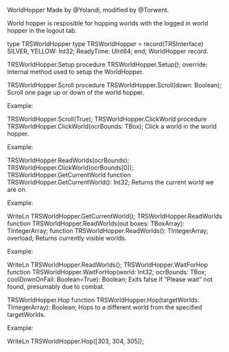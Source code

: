 WorldHopper
Made by @Yolandi, modified by @Torwent.

World hopper is resposible for hopping worlds with the logged in world hopper in the logout tab.

type TRSWorldHopper
type
  TRSWorldHopper = record(TRSInterface)
    SILVER, YELLOW: Int32;
    ReadyTime: UInt64;
  end;
WorldHopper record.

TRSWorldHopper.Setup
procedure TRSWorldHopper.Setup(); override;
Internal method used to setup the WorldHopper.

TRSWorldHopper.Scroll
procedure TRSWorldHopper.Scroll(down: Boolean);
Scroll one page up or down of the world hopper.

Example:

TRSWorldHopper.Scroll(True);
TRSWorldHopper.ClickWorld
procedure TRSWorldHopper.ClickWorld(ocrBounds: TBox);
Click a world in the world hopper.

Example:

TRSWorldHopper.ReadWorlds(ocrBounds);
TRSWorldHopper.ClickWorld(ocrBounds[0]);
TRSWorldHopper.GetCurrentWorld
function TRSWorldHopper.GetCurrentWorld(): Int32;
Returns the current world we are on.

Example:

WriteLn TRSWorldHopper.GetCurrentWorld();
TRSWorldHopper.ReadWorlds
function TRSWorldHopper.ReadWorlds(out boxes: TBoxArray): TIntegerArray;
function TRSWorldHopper.ReadWorlds(): TIntegerArray;  overload;
Returns currently visible worlds.

Example:

WriteLn TRSWorldHopper.ReadWorlds();
TRSWorldHopper.WaitForHop
function TRSWorldHopper.WaitForHop(world: Int32; ocrBounds: TBox; coolDownOnFail: Boolean=True): Boolean;
Exits false if “Please wait” not found, presumably due to combat.

TRSWorldHopper.Hop
function TRSWorldHopper.Hop(targetWorlds: TIntegerArray): Boolean;
Hops to a different world from the specified targetWorlds.

Example:

WriteLn TRSWorldHopper.Hop([303, 304, 305]);